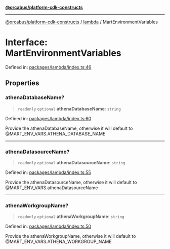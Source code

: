 [**@orcabus/platform-cdk-constructs**](../../../../README.md)

***

[@orcabus/platform-cdk-constructs](../../../../README.md) / [lambda](../README.md) / MartEnvironmentVariables

# Interface: MartEnvironmentVariables

Defined in: [packages/lambda/index.ts:46](https://github.com/OrcaBus/platform-cdk-constructs/blob/342fbc450bcf042009fcb0577341af4e80a50756/packages/lambda/index.ts#L46)

## Properties

### athenaDatabaseName?

> `readonly` `optional` **athenaDatabaseName**: `string`

Defined in: [packages/lambda/index.ts:60](https://github.com/OrcaBus/platform-cdk-constructs/blob/342fbc450bcf042009fcb0577341af4e80a50756/packages/lambda/index.ts#L60)

Provide the athenaDatabaseName, otherwise it will default to @MART_ENV_VARS.ATHENA_DATABASE_NAME

***

### athenaDatasourceName?

> `readonly` `optional` **athenaDatasourceName**: `string`

Defined in: [packages/lambda/index.ts:55](https://github.com/OrcaBus/platform-cdk-constructs/blob/342fbc450bcf042009fcb0577341af4e80a50756/packages/lambda/index.ts#L55)

Provide the athenaDatasourceName, otherwise it will default to @MART_ENV_VARS.athenaDatasourceName

***

### athenaWorkgroupName?

> `readonly` `optional` **athenaWorkgroupName**: `string`

Defined in: [packages/lambda/index.ts:50](https://github.com/OrcaBus/platform-cdk-constructs/blob/342fbc450bcf042009fcb0577341af4e80a50756/packages/lambda/index.ts#L50)

Provide the athenaWorkgroupName, otherwise it will default to @MART_ENV_VARS.ATHENA_WORKGROUP_NAME
